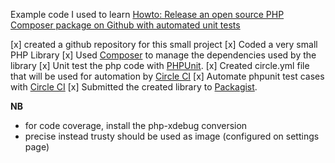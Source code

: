 Example code I used to learn  [Howto: Release an open source PHP Composer package on Github with automated unit tests](https://youtu.be/yF5E_43J3xE)

[x] created a github repository for this small project
[x] Coded a very small PHP Library
[x] Used [Composer](https://getcomposer.org) to manage the dependencies used by the library
[x] Unit test the php code with [PHPUnit](https://phpunit.de/).
[x] Created circle.yml file that will be used for automation by [Circle CI](https://circleci.com)
[x] Automate phpunit test cases with [Circle CI](https://circleci.com)
[x] Submitted the created library to [Packagist](https://packagist.org/).

__NB__
 - for code coverage, install the php-xdebug conversion
 - precise instead trusty should be used as image (configured on settings page)
